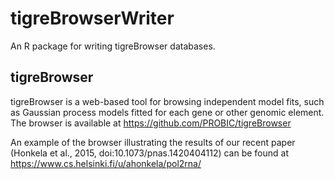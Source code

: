 # tigreBrowserWriter

An R package for writing tigreBrowser databases.

## tigreBrowser

tigreBrowser is a web-based tool for browsing independent model fits,
such as Gaussian process models fitted for each gene or other genomic
element. The browser is available at https://github.com/PROBIC/tigreBrowser

An example of the browser illustrating the results of our recent paper
(Honkela et al., 2015, doi:10.1073/pnas.1420404112) can be found at
https://www.cs.helsinki.fi/u/ahonkela/pol2rna/
